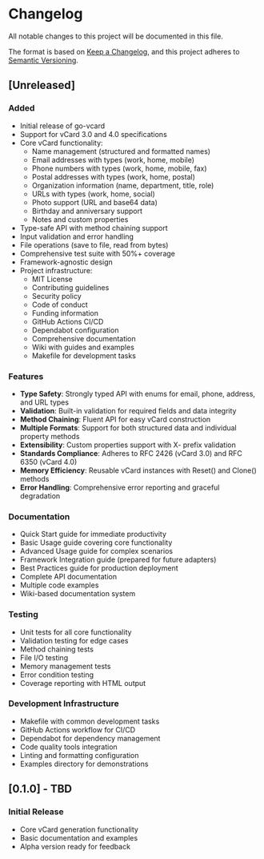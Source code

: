 # Changelog

All notable changes to this project will be documented in this file.

The format is based on [Keep a Changelog](https://keepachangelog.com/en/1.0.0/),
and this project adheres to [Semantic Versioning](https://semver.org/spec/v2.0.0.html).

## [Unreleased]

### Added

- Initial release of go-vcard
- Support for vCard 3.0 and 4.0 specifications
- Core vCard functionality:
  - Name management (structured and formatted names)
  - Email addresses with types (work, home, mobile)
  - Phone numbers with types (work, home, mobile, fax)
  - Postal addresses with types (work, home, postal)
  - Organization information (name, department, title, role)
  - URLs with types (work, home, social)
  - Photo support (URL and base64 data)
  - Birthday and anniversary support
  - Notes and custom properties
- Type-safe API with method chaining support
- Input validation and error handling
- File operations (save to file, read from bytes)
- Comprehensive test suite with 50%+ coverage
- Framework-agnostic design
- Project infrastructure:
  - MIT License
  - Contributing guidelines
  - Security policy
  - Code of conduct
  - Funding information
  - GitHub Actions CI/CD
  - Dependabot configuration
  - Comprehensive documentation
  - Wiki with guides and examples
  - Makefile for development tasks

### Features

- **Type Safety**: Strongly typed API with enums for email, phone, address, and URL types
- **Validation**: Built-in validation for required fields and data integrity
- **Method Chaining**: Fluent API for easy vCard construction
- **Multiple Formats**: Support for both structured data and individual property methods
- **Extensibility**: Custom properties support with X- prefix validation
- **Standards Compliance**: Adheres to RFC 2426 (vCard 3.0) and RFC 6350 (vCard 4.0)
- **Memory Efficiency**: Reusable vCard instances with Reset() and Clone() methods
- **Error Handling**: Comprehensive error reporting and graceful degradation

### Documentation

- Quick Start guide for immediate productivity
- Basic Usage guide covering core functionality
- Advanced Usage guide for complex scenarios
- Framework Integration guide (prepared for future adapters)
- Best Practices guide for production deployment
- Complete API documentation
- Multiple code examples
- Wiki-based documentation system

### Testing

- Unit tests for all core functionality
- Validation testing for edge cases
- Method chaining tests
- File I/O testing
- Memory management tests
- Error condition testing
- Coverage reporting with HTML output

### Development Infrastructure

- Makefile with common development tasks
- GitHub Actions workflow for CI/CD
- Dependabot for dependency management
- Code quality tools integration
- Linting and formatting configuration
- Examples directory for demonstrations

## [0.1.0] - TBD

### Initial Release

- Core vCard generation functionality
- Basic documentation and examples
- Alpha version ready for feedback
